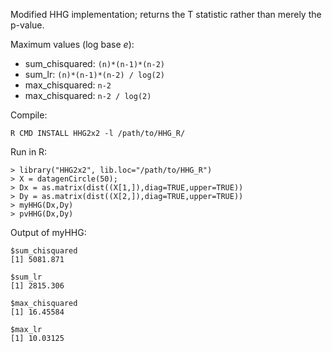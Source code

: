 Modified HHG implementation; returns the T statistic rather than merely the p-value.

Maximum values (log base _e_):

  * sum_chisquared: `(n)*(n-1)*(n-2)`
  * sum_lr: `(n)*(n-1)*(n-2) / log(2)`
  * max_chisquared: `n-2`
  * max_chisquared: `n-2 / log(2)`

Compile:

    R CMD INSTALL HHG2x2 -l /path/to/HHG_R/

Run in R:

    > library("HHG2x2", lib.loc="/path/to/HHG_R")
    > X = datagenCircle(50);
    > Dx = as.matrix(dist((X[1,]),diag=TRUE,upper=TRUE))
    > Dy = as.matrix(dist((X[2,]),diag=TRUE,upper=TRUE))
    > myHHG(Dx,Dy)
    > pvHHG(Dx,Dy)

Output of myHHG:

    $sum_chisquared
    [1] 5081.871
    
    $sum_lr
    [1] 2815.306
    
    $max_chisquared
    [1] 16.45584
    
    $max_lr
    [1] 10.03125
